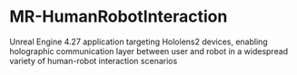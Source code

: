 # MR-HumanRobotInteraction
Unreal Engine 4.27 application targeting Hololens2 devices, enabling holographic communication layer between user and robot in a widespread variety of human-robot interaction scenarios
